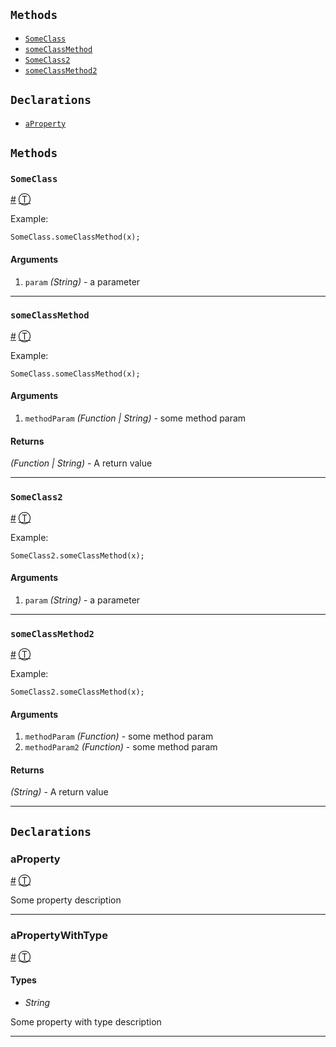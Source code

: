 ## `Methods`

* [`SomeClass`][0]
* [`someClassMethod`][1]
* [`SomeClass2`][2]
* [`someClassMethod2`][3]

## `Declarations`

* [`aProperty`][4]

## `Methods`

### `SomeClass`

[\#][0] [Ⓣ][5]

Example:

    SomeClass.someClassMethod(x);
    

#### Arguments

1. `param` _(String)_ - a parameter

---

### `someClassMethod`

[\#][1] [Ⓣ][5]

Example:

    SomeClass.someClassMethod(x);
    

#### Arguments

1. `methodParam` _(Function | String)_ - some method param

#### Returns  
  
_(Function | String)_ - A return value

---

### `SomeClass2`

[\#][2] [Ⓣ][5]

Example:

    SomeClass2.someClassMethod(x);
    

#### Arguments

1. `param` _(String)_ - a parameter

---

### `someClassMethod2`

[\#][3] [Ⓣ][5]

Example:

    SomeClass2.someClassMethod(x);
    

#### Arguments

1. `methodParam` _(Function)_ - some method param
2. `methodParam2` _(Function)_ - some method param

#### Returns  
  
_(String)_ - A return value

---

## `Declarations`

### aProperty

[\#][4] [Ⓣ][6]

Some property description

---

### aPropertyWithType

[\#][7] [Ⓣ][6]

#### Types

  * _String_

Some property with type description

---



[0]: #someclass
[1]: #someclassmethod
[2]: #someclass2
[3]: #someclassmethod2
[4]: #aproperty
[5]: #methods
[6]: #declarations
[7]: #apropertywithtype